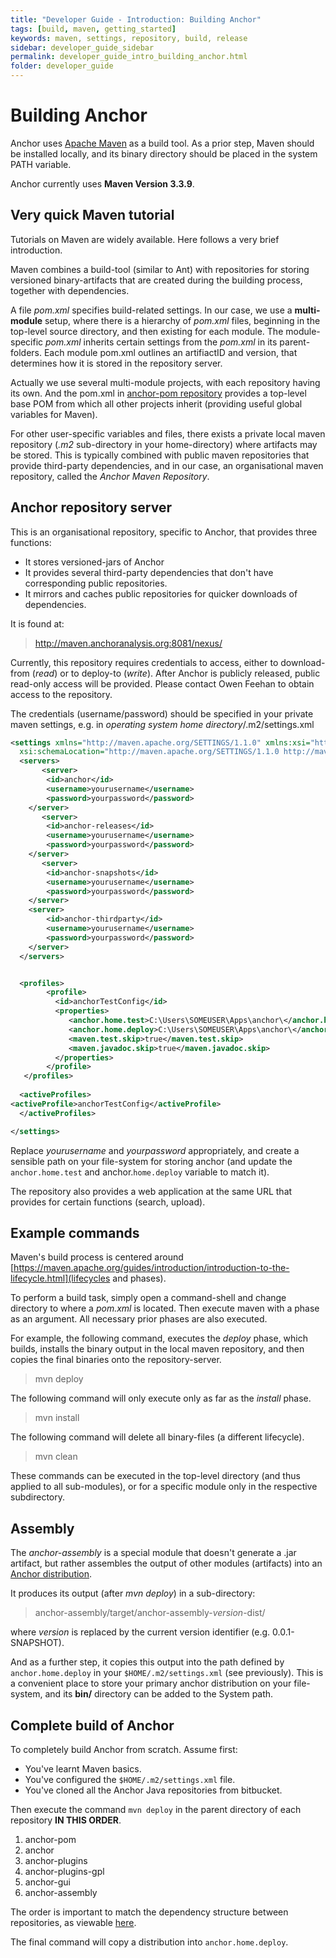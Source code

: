 ```yaml
---
title: "Developer Guide - Introduction: Building Anchor"
tags: [build, maven, getting_started]
keywords: maven, settings, repository, build, release
sidebar: developer_guide_sidebar
permalink: developer_guide_intro_building_anchor.html
folder: developer_guide
---
```


# Building Anchor

Anchor uses [Apache Maven](https://maven.apache.org/) as a build tool. As a prior step, Maven should be installed locally, and its binary directory should be placed in the system PATH variable.

Anchor currently uses **Maven Version 3.3.9**.

## Very quick Maven tutorial

Tutorials on Maven are widely available. Here follows a very brief introduction.

Maven combines a build-tool (similar to Ant) with repositories for storing versioned binary-artifacts that are created during the building process, together with dependencies.

A file *pom.xml* specifies build-related settings. In our case, we use a **multi-module** setup, where there is a hierarchy of *pom.xml* files, beginning in the top-level source directory, and then existing for each module. The module-specific *pom.xml* inherits certain settings from the *pom.xml* in its parent-folders.
Each module pom.xml outlines an artifiactID and version, that determines how it is stored in the repository server.

Actually we use several multi-module projects, with each repository having its own. And the pom.xml in [anchor-pom repository](https://bitbucket.org/anchorimageanalysis/anchor-pom/src/master/) provides a top-level base POM from which all other projects inherit (providing useful global variables for Maven).

For other user-specific variables and files, there exists a private local maven repository (*.m2* sub-directory in your home-directory) where artifacts may be stored. This is typically combined with public maven repositories that provide third-party dependencies, and in our case, an organisational maven repository, called the *Anchor Maven Repository*.

## Anchor repository server

This is an organisational repository, specific to Anchor, that provides three functions:

 * It stores versioned-jars of Anchor
 * It provides several third-party dependencies that don't have corresponding public repositories.
 * It mirrors and caches public repositories for quicker downloads of dependencies.

It is found at:
> http://maven.anchoranalysis.org:8081/nexus/

Currently, this repository requires credentials to access, either to download-from (*read*) or to deploy-to (*write*). After Anchor is publicly released, public read-only access will be provided. Please contact Owen Feehan to obtain access to the repository.

The credentials (username/password) should be specified in your private maven settings, e.g. in *operating system home directory*/.m2/settings.xml

```xml
<settings xmlns="http://maven.apache.org/SETTINGS/1.1.0" xmlns:xsi="http://www.w3.org/2001/XMLSchema-instance"
  xsi:schemaLocation="http://maven.apache.org/SETTINGS/1.1.0 http://maven.apache.org/xsd/settings-1.1.0.xsd">
  <servers>
       <server>
		<id>anchor</id>
		<username>yourusername</username>
		<password>yourpassword</password>
	</server>
       <server>
		<id>anchor-releases</id>
		<username>yourusername</username>
		<password>yourpassword</password>
	</server>
       <server>
		<id>anchor-snapshots</id>
		<username>yourusername</username>
		<password>yourpassword</password>
	</server>
	<server>
		<id>anchor-thirdparty</id>
		<username>yourusername</username>
		<password>yourpassword</password>
	</server>
  </servers>


  <profiles>
	    <profile>
	      <id>anchorTestConfig</id>
	      <properties>
		     <anchor.home.test>C:\Users\SOMEUSER\Apps\anchor\</anchor.home.test>
		     <anchor.home.deploy>C:\Users\SOMEUSER\Apps\anchor\</anchor.home.deploy>
		     <maven.test.skip>true</maven.test.skip>
		     <maven.javadoc.skip>true</maven.javadoc.skip>
	      </properties>
	    </profile>
   </profiles>
 
  <activeProfiles>
<activeProfile>anchorTestConfig</activeProfile>
  </activeProfiles>

</settings>
```

Replace *yourusername* and *yourpassword* appropriately, and create a sensible path on your file-system for storing anchor (and update the ```anchor.home.test``` and anchor.```home.deploy``` variable to match it).

The repository also provides a web application at the same URL that provides for certain functions (search, upload).


## Example commands

Maven's build process is centered around [https://maven.apache.org/guides/introduction/introduction-to-the-lifecycle.html](lifecycles and phases).

To perform a build task, simply open a command-shell and change directory to where a *pom.xml* is located. Then execute maven with a phase as an argument. All necessary prior phases are also executed.

For example, the following command, executes the *deploy* phase, which builds, installs the binary output in the local maven repository, and then copies the final binaries onto the repository-server.
> mvn deploy

The following command will only execute only as far as the *install* phase.
> mvn install

The following command will delete all binary-files (a different lifecycle).
> mvn clean

These commands can be executed in the top-level directory (and thus applied to all sub-modules), or for a specific module only in the respective subdirectory.


## Assembly

The *anchor-assembly* is a special module that doesn't generate a .jar artifact, but rather assembles the output of other modules (artifacts) into an [Anchor distribution](ARCHITECTURE.md).

It produces its output (after *mvn deploy*) in a sub-directory:
> anchor-assembly/target/anchor-assembly-*version*-dist/

where *version* is replaced by the current version identifier (e.g. 0.0.1-SNAPSHOT).

And as a further step, it copies this output into the path defined by ```anchor.home.deploy``` in your ```$HOME/.m2/settings.xml``` (see previously). This is a convenient place to store your primary anchor distribution on your file-system, and its **bin/** directory can be added to the System path.

## Complete build of Anchor

To completely build Anchor from scratch. Assume first:

* You've learnt Maven basics.
* You've configured the ```$HOME/.m2/settings.xml``` file.
* You've cloned all the Anchor Java repositories from bitbucket.

Then execute the command ```mvn deploy``` in the parent directory of each repository **IN THIS ORDER**.

1. anchor-pom
2. anchor
3. anchor-plugins
4. anchor-plugins-gpl
5. anchor-gui
6. anchor-assembly

The order is important to match the dependency structure between repositories, as viewable [here](https://bitbucket.org/anchorimageanalysis/anchor/wiki/Architecture%20of%20Anchor).

The final command will copy a distribution into ```anchor.home.deploy```.